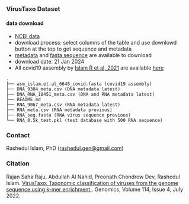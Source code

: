 ### VirusTaxo Dataset

#### data download
- [NCBI data](https://www.ncbi.nlm.nih.gov/labs/virus/vssi/#/virus?SeqType_s=Nucleotide&SourceDB_s=RefSeq)
- download process: select columns of the table and use downlowd button at the top to get sequence and metadata
- [metadata](./sequences_20240122_8132761_with_version.csv) and [fasta sequence](https://drive.google.com/file/d/1FBPgDFVvkIrfJ6XwEbpCPZesiaAbF67d/view?usp=sharing) are available to download
- download date: 21 Jan 2024
- All covid19 assembly by [Islam R et al, 2021](https://academic.oup.com/bib/article/22/5/bbab102/6210065) are available [here](https://drive.google.com/file/d/1fEPE3dcSMU4Ojq4T_C67owoIGfLwky6Y/view?usp=sharing)

```
.
├── asm_islam.et.al_6648_covid.fasta (covid19 assembly)
├── DNA_9384_meta.csv (DNA metadata latest)
├── DNA_RNA_18451_meta.csv (DNA and RNA metadata latest)
├── README.md 
├── RNA_9067_meta.csv (RNA metadata latest)
├── RNA_meta.csv (RNA metadata previous)
├── RNA_seq.fasta (RNA virus sequence previous)
└── RNA_0.5k_test.pkl (test database with 500 RNA sequence)
```

### Contact
Rashedul Islam, PhD (rashedul.gen@gmail.com)

### Citation

Rajan Saha Raju, Abdullah Al Nahid, Preonath Chondrow Dev,  Rashedul Islam. [VirusTaxo: Taxonomic classification of viruses from the genome sequence using k-mer enrichment
](https://www.sciencedirect.com/science/article/pii/S0888754322001598). Genomics, Volume 114, Issue 4, July 2022.
